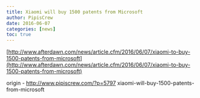 ```yaml
---
title: Xiaomi will buy 1500 patents from Microsoft
author: PipisCrew
date: 2016-06-07
categories: [news]
toc: true
---
```


[http://www.afterdawn.com/news/article.cfm/2016/06/07/xiaomi-to-buy-1500-patents-from-microsoft](http://www.afterdawn.com/news/article.cfm/2016/06/07/xiaomi-to-buy-1500-patents-from-microsoft)

origin - http://www.pipiscrew.com/?p=5797 xiaomi-will-buy-1500-patents-from-microsoft